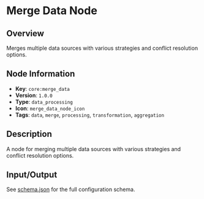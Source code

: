 # Merge Data Node

## Overview

Merges multiple data sources with various strategies and conflict resolution options.

## Node Information

- **Key**: `core:merge_data`
- **Version**: `1.0.0`
- **Type**: `data_processing`
- **Icon**: `merge_data_node_icon`
- **Tags**: `data`, `merge`, `processing`, `transformation`, `aggregation`

## Description

A node for merging multiple data sources with various strategies and conflict resolution options.

## Input/Output

See [schema.json](./schema.json) for the full configuration schema.
